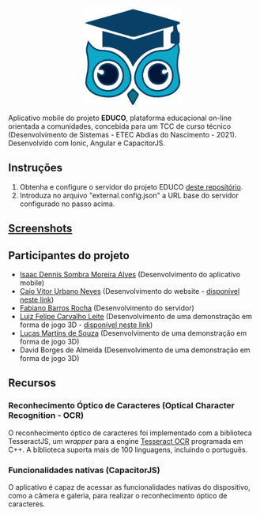 <div align="center">
    <img src="https://github.com/IsaacDennis/EDUCOMobile/blob/master/src/assets/educo-logo.svg?raw=true" alt="Logo do projeto" width="200px" height="200px">
</div>

Aplicativo mobile do projeto **EDUCO**, plataforma educacional on-line orientada a comunidades, concebida para um TCC de curso técnico (Desenvolvimento de Sistemas - ETEC Abdias do Nascimento - 2021). Desenvolvido com Ionic, Angular e CapacitorJS. 
## Instruções
1. Obtenha e configure o servidor do projeto EDUCO [deste repositório](https://github.com/yDanonin/API_educo).
2. Introduza no arquivo "external.config.json" a URL base do servidor configurado no passo acima.
## [Screenshots]()
## Participantes do projeto
- [Isaac Dennis Sombra Moreira Alves](https://www.linkedin.com/in/isaac-dennis-sombra-5b450b223/) (Desenvolvimento do aplicativo mobile)
- [Caio Vitor Urbano Neves](https://www.linkedin.com/in/caio-vitor-260a231a7/) (Desenvolvimento do website - [disponível neste link](https://github.com/GitHubWithCjcnch/educo-project))
- [Fabiano Barros Rocha](https://www.linkedin.com/in/fabiano-rocha-84a581200/) (Desenvolvimento do servidor)
-  [Luiz Felipe Carvalho Leite](https://www.linkedin.com/in/luiz-felipe-carvalho-leite-2492b81b6/) (Desenvolvimento de uma demonstração em forma de jogo 3D - [disponível neste link](https://github.com/luizfeleite/EducoAtravesDoTempo))
-  [Lucas Martins de Souza](https://www.linkedin.com/in/lucas-souza-b91157222/) (Desenvolvimento de uma demonstração em forma de jogo 3D)
-  David Borges de Almeida (Desenvolvimento de uma demonstração em forma de jogo 3D)

## Recursos
### Reconhecimento Óptico de Caracteres (Optical Character Recognition - OCR)
O reconhecimento óptico de caracteres foi implementado com a biblioteca TesseractJS, um _wrapper_ para a engine [Tesseract OCR](https://github.com/tesseract-ocr/tesseract) programada em C++. A biblioteca suporta mais de 100 linguagens, incluindo o português.
### Funcionalidades nativas (CapacitorJS)
O aplicativo é capaz de acessar as funcionalidades nativas do dispositivo, como a câmera e galeria, para realizar o reconhecimento óptico de caracteres.
